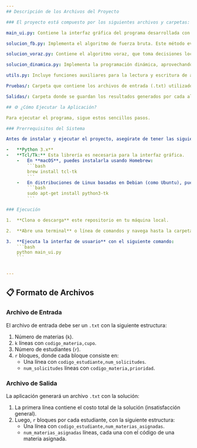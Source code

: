 ```yaml
---
## Descripción de los Archivos del Proyecto

### El proyecto está compuesto por los siguientes archivos y carpetas:

main_ui.py: Contiene la interfaz gráfica del programa desarrollada con Tkinter. Desde este archivo se ejecuta la aplicación principal, permitiendo seleccionar el archivo de entrada y el algoritmo a utilizar (Fuerza Bruta, Voraz o Programación Dinámica).

solucion_fb.py: Implementa el algoritmo de fuerza bruta. Este método evalúa todas las combinaciones posibles para encontrar la solución óptima, aunque presenta un alto costo computacional y es viable solo para instancias pequeñas.

solucion_voraz.py: Contiene el algoritmo voraz, que toma decisiones locales rápidas priorizando las opciones de menor costo en cada paso. No garantiza siempre la solución óptima, pero logra tiempos de ejecución muy reducidos.

solucion_dinamica.py: Implementa la programación dinámica, aprovechando la subestructura óptima y el solapamiento de subproblemas para reducir el espacio de búsqueda y obtener soluciones óptimas o casi óptimas en un tiempo razonable.

utils.py: Incluye funciones auxiliares para la lectura y escritura de archivos de texto, procesamiento de datos de entrada y salida, y otras utilidades comunes a los tres algoritmos.

Pruebas/: Carpeta que contiene los archivos de entrada (.txt) utilizados para probar el funcionamiento de los algoritmos en distintos escenarios.

Salidas/: Carpeta donde se guardan los resultados generados por cada algoritmo, incluyendo las asignaciones y los niveles de insatisfacción obtenidos.

## ⚙️ ¿Cómo Ejecutar la Aplicación?

Para ejecutar el programa, sigue estos sencillos pasos.

### Prerrequisitos del Sistema

Antes de instalar y ejecutar el proyecto, asegúrate de tener las siguientes dependencias del sistema:

-   **Python 3.x**
-   **Tcl/Tk:** Esta librería es necesaria para la interfaz gráfica.
    -   En **macOS**, puedes instalarla usando Homebrew:
        ```bash
        brew install tcl-tk
        ```
    -   En distribuciones de Linux basadas en Debian (como Ubuntu), puedes instalarla con:
        ```bash
        sudo apt-get install python3-tk
        ```

### Ejecución

1.  **Clona o descarga** este repositorio en tu máquina local.

2.  **Abre una terminal** o línea de comandos y navega hasta la carpeta raíz del proyecto.

3.  **Ejecuta la interfaz de usuario** con el siguiente comando:
    ```bash
    python main_ui.py
    ```


---
```


## 📋 Formato de Archivos

### Archivo de Entrada

El archivo de entrada debe ser un `.txt` con la siguiente estructura:
1.  Número de materias (`k`).
2.  `k` líneas con `codigo_materia,cupo`.
3.  Número de estudiantes (`r`).
4.  `r` bloques, donde cada bloque consiste en:
    -   Una línea con `codigo_estudiante,num_solicitudes`.
    -   `num_solicitudes` líneas con `codigo_materia,prioridad`.

### Archivo de Salida

La aplicación generará un archivo `.txt` con la solución:
1.  La primera línea contiene el costo total de la solución (insatisfacción general).
2.  Luego, `r` bloques por cada estudiante, con la siguiente estructura:
    -   Una línea con `codigo_estudiante,num_materias_asignadas`.
    -   `num_materias_asignadas` líneas, cada una con el código de una materia asignada.
